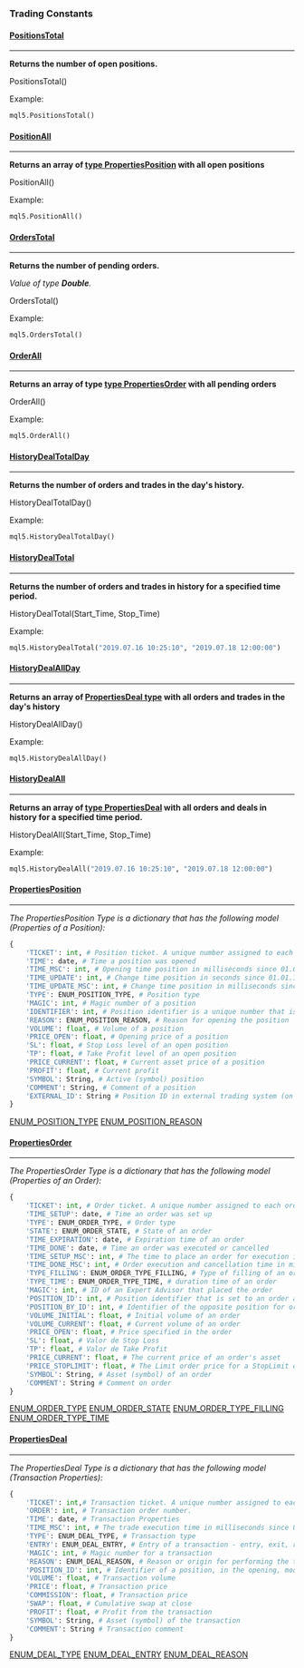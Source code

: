 ### Trading Constants


####  [PositionsTotal](https://www.mql5.com/pt/docs/trading/positionstotal)

------------
**Returns the number of open positions.**

PositionsTotal()

Example:
```python
mql5.PositionsTotal()
```


####  [PositionAll](https://www.mql5.com/pt/docs/constants/tradingconstants/positionproperties)

------------
**Returns an array of [type PropertiesPosition](#PropertiesPosition "PropertiesPosition") with all open positions**

PositionAll()

Example:
```python
mql5.PositionAll()
```

####  [OrdersTotal](https://www.mql5.com/pt/docs/trading/orderstotal)

------------
**Returns the number of pending orders.**

*Value of type **Double**.*

OrdersTotal()
 

Example:
```python
mql5.OrdersTotal()
```

#### [OrderAll](https://www.mql5.com/pt/docs/constants/tradingconstants/orderproperties)

------------
**Returns an array of type [type PropertiesOrder](#PropertiesOrder "PropertiesOrder") with all pending orders**


OrderAll()
 

Example:
```python
mql5.OrderAll()
```

####  [HistoryDealTotalDay](https://www.mql5.com/pt/docs/trading/historydealstotal)

------------
**Returns the number of orders and trades in the day's history.**


HistoryDealTotalDay()
 

Example:
```python
mql5.HistoryDealTotalDay()
```

####  [HistoryDealTotal](https://www.mql5.com/pt/docs/trading/historydealstotal)

------------
**Returns the number of orders and trades in history for a specified time period.**


HistoryDealTotal(Start_Time, Stop_Time)
 

Example:
```python
mql5.HistoryDealTotal("2019.07.16 10:25:10", "2019.07.18 12:00:00")
```

####  [HistoryDealAllDay](https://www.mql5.com/pt/docs/constants/tradingconstants/dealproperties)

------------
**Returns an array of [PropertiesDeal type](#PropertiesDeal "PropertiesDeal") with all orders and trades in the day's history**


HistoryDealAllDay()
 

Example:
```python
mql5.HistoryDealAllDay()
```

####  [HistoryDealAll](https://www.mql5.com/pt/docs/constants/tradingconstants/dealproperties)

------------
**Returns an array of [type PropertiesDeal](#PropertiesDeal "PropertiesDeal") with all orders and deals in history for a specified time period.**


HistoryDealAll(Start_Time, Stop_Time)
 

Example:
```python
mql5.HistoryDealAll("2019.07.16 10:25:10", "2019.07.18 12:00:00")
```

####  [PropertiesPosition](https://www.mql5.com/pt/docs/constants/tradingconstants/positionproperties)
------------
*The PropertiesPosition Type is a dictionary that has the following model (Properties of a Position):*
```python
{ 
	'TICKET': int, # Position ticket. A unique number assigned to each position.
	'TIME': date, # Time a position was opened
	'TIME_MSC': int, # Opening time position in milliseconds since 01.01.1970
	'TIME_UPDATE': int, # Change time position in seconds since 01.01.1970
	'TIME_UPDATE_MSC': int, # Change time position in milliseconds since 01.01.1970
	'TYPE': ENUM_POSITION_TYPE, # Position type
	'MAGIC': int, # Magic number of a position
	'IDENTIFIER': int, # Position identifier is a unique number that is assigned to every new position opened and does not change
	'REASON': ENUM_POSITION_REASON, # Reason for opening the position
	'VOLUME': float, # Volume of a position
	'PRICE_OPEN': float, # Opening price of a position
	'SL': float, # Stop Loss level of an open position
	'TP': float, # Take Profit level of an open position
	'PRICE_CURRENT': float, # Current asset price of a position
	'PROFIT': float, # Current profit
	'SYMBOL': String, # Active (symbol) position
	'COMMENT': String, # Comment of a position
	'EXTERNAL_ID': String # Position ID in external trading system (on stock exchange)
}
```
[ENUM_POSITION_TYPE](https://www.mql5.com/pt/docs/constants/tradingconstants/positionproperties#enum_position_type "ENUM_POSITION_TYPE")
[ENUM_POSITION_REASON](https://www.mql5.com/pt/docs/constants/tradingconstants/positionproperties#enum_position_reason "ENUM_POSITION_REASON")

#### [PropertiesOrder](https://www.mql5.com/pt/docs/constants/tradingconstants/orderproperties)
------------
*The PropertiesOrder Type is a dictionary that has the following model (Properties of an Order):*
```python
{
	'TICKET': int, # Order ticket. A unique number assigned to each order
	'TIME_SETUP': date, # Time an order was set up
	'TYPE': ENUM_ORDER_TYPE, # Order type
	'STATE': ENUM_ORDER_STATE, # State of an order
	'TIME_EXPIRATION': date, # Expiration time of an order
	'TIME_DONE': date, # Time an order was executed or cancelled
	'TIME_SETUP_MSC': int, # The time to place an order for execution in milliseconds since 01.01.1970
	'TIME_DONE_MSC': int, # Order execution and cancellation time in milliseconds since 01.01.1970
	'TYPE_FILLING': ENUM_ORDER_TYPE_FILLING, # Type of filling of an order
	'TYPE_TIME': ENUM_ORDER_TYPE_TIME, # duration time of an order
	'MAGIC': int, # ID of an Expert Advisor that placed the order
	'POSITION_ID': int, # Position identifier that is set to an order as soon as it is executed.
	'POSITION_BY_ID': int, # Identifier of the opposite position for orders of type
	'VOLUME_INITIAL': float, # Initial volume of an order
	'VOLUME_CURRENT': float, # Current volume of an order
	'PRICE_OPEN': float, # Price specified in the order
	'SL': float, # Valor de Stop Loss
	'TP': float, # Valor de Take Profit
	'PRICE_CURRENT': float, # The current price of an order's asset
	'PRICE_STOPLIMIT': float, # The Limit order price for a StopLimit order
	'SYMBOL': String, # Asset (symbol) of an order
	'COMMENT': String # Comment on order
}
```
[ENUM_ORDER_TYPE](https://www.mql5.com/pt/docs/constants/tradingconstants/orderproperties#enum_order_type"ENUM_ORDER_TYPE")
[ENUM_ORDER_STATE](https://www.mql5.com/pt/docs/constants/tradingconstants/orderproperties#enum_order_state"ENUM_ORDER_STATE")
[ENUM_ORDER_TYPE_FILLING](https://www.mql5.com/pt/docs/constants/tradingconstants/orderproperties#enum_order_type_filling"ENUM_ORDER_TYPE_FILLING")
[ENUM_ORDER_TYPE_TIME](https://www.mql5.com/pt/docs/constants/tradingconstants/orderproperties#enum_order_type_time"ENUM_ORDER_TYPE_TIME")

####  [PropertiesDeal](https://www.mql5.com/pt/docs/constants/tradingconstants/positionproperties)
------------
*The PropertiesDeal Type is a dictionary that has the following model (Transaction Properties):*
```python
{
 	'TICKET': int,# Transaction ticket. A unique number assigned to each transaction.
	'ORDER': int, # Transaction order number.
	'TIME': date, # Transaction Properties
	'TIME_MSC': int, # The trade execution time in milliseconds since 01.01.1970
	'TYPE': ENUM_DEAL_TYPE, # Transaction type
	'ENTRY': ENUM_DEAL_ENTRY, # Entry of a transaction - entry, exit, rollback
	'MAGIC': int, # Magic number for a transaction
    'REASON': ENUM_DEAL_REASON, # Reason or origin for performing the transaction
    'POSITION_ID': int, # Identifier of a position, in the opening, modification or closing of which this transaction took part
    'VOLUME': float, # Transaction volume
    'PRICE': float, # Transaction price
    'COMMISSION': float, # Transaction price
    'SWAP': float, # Cumulative swap at close
    'PROFIT': float, # Profit from the transaction
    'SYMBOL': String, # Asset (symbol) of the transaction
    'COMMENT': String # Transaction comment
}
```
[ENUM_DEAL_TYPE](https://www.mql5.com/pt/docs/constants/tradingconstants/dealproperties#enum_deal_type "ENUM_DEAL_TYPE")
[ENUM_DEAL_ENTRY](https://www.mql5.com/pt/docs/constants/tradingconstants/dealproperties#enum_deal_entry "ENUM_DEAL_ENTRY")
[ENUM_DEAL_REASON](https://www.mql5.com/pt/docs/constants/tradingconstants/dealproperties#enum_deal_reason "ENUM_DEAL_REASON")
